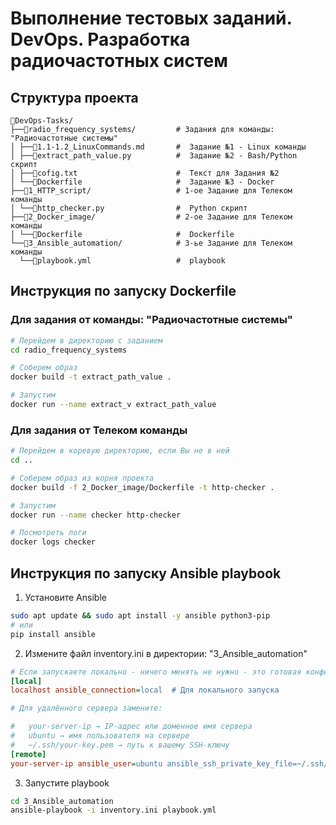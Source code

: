 # Выполнение тестовых заданий. DevOps. Разработка радиочастотных систем

## Структура проекта

```plaintext
📂DevOps-Tasks/
├──📂radio_frequency_systems/         # Задания для команды: "Радиочастотные системы"
│ ├──📄1.1-1.2_LinuxСommands.md       #  Задание №1 - Linux команды
│ ├──📄extract_path_value.py          #  Задание №2 - Bash/Python скрипт
│ ├──📄cofig.txt                      #  Текст для Задания №2
│ └──📄Dockerfile                     #  Задание №3 - Docker
├──📂1_HTTP_script/                   # 1-ое Задание для Телеком команды
│ └──📄http_checker.py                #  Python скрипт 
├──📂2_Docker_image/                  # 2-ое Задание для Телеком команды 
│ └──📄Dockerfile                     #  Dockerfile
└──📂3_Ansible_automation/            # 3-ье Задание для Телеком команды
  └──📄playbook.yml                   #  playbook
```

## Инструкция по запуску Dockerfile

### Для задания от команды: "Радиочастотные системы"

```bash
# Перейдем в директорию с заданием
cd radio_frequency_systems

# Соберем образ
docker build -t extract_path_value .

# Запустим
docker run --name extract_v extract_path_value

```

### Для задания от Телеком команды

```bash
# Перейдем в коревую директорию, если Вы не в ней
cd ..

# Соберем образ из корня проекта
docker build -f 2_Docker_image/Dockerfile -t http-checker .

# Запустим
docker run --name checker http-checker

# Посмотреть логи
docker logs checker

```

## Инструкция по запуску Ansible playbook

1. Установите Ansible

```bash
sudo apt update && sudo apt install -y ansible python3-pip
# или
pip install ansible
```

2. Измените файл inventory.ini в директории: "3_Ansible_automation"

```ini
# Если запускаете локально - ничего менять не нужно - это готовая конфигурация
[local]
localhost ansible_connection=local  # Для локального запуска

# Для удалённого сервера замените:

#   your-server-ip → IP-адрес или доменное имя сервера
#   ubuntu → имя пользователя на сервере
#   ~/.ssh/your-key.pem → путь к вашему SSH-ключу
[remote]
your-server-ip ansible_user=ubuntu ansible_ssh_private_key_file=~/.ssh/your-key.pem
```

3. Запустите playbook

```bash
cd 3_Ansible_automation
ansible-playbook -i inventory.ini playbook.yml
```
